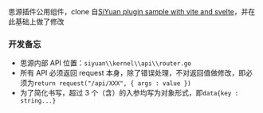 思源插件公用组件，clone 自[SiYuan plugin sample with vite and svelte](https://github.com/siyuan-note/plugin-sample-vite-svelte)，并在此基础上做了修改

### 开发备忘

- 思源内部 API 位置：`siyuan\\kernel\\api\\router.go`
- 所有 API 必须返回 request 本身，除了错误处理，不对返回值做修改，即必须为`return request("/api/XXX", { args : value })`
- 为了简化书写，超过 3 个（含）的入参均写为对象形式，即`data{key : string...}`

